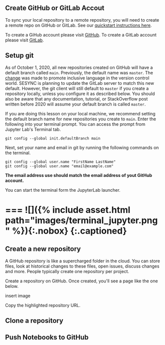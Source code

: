---
---

## Create GitHub or GitLab Accout
To sync your local repository to a remote repository, 
you will need to create a remote repo on GitHub or GitLab.
See our [quickstart instructions here](https://cyberhelp.sesync.org/quickstart/creating-a-new-git-project.html).

To create a GiHub account please visit [GitHub](https://github.com).
To create a GitLab account please visit [GitLab](https://about.gitlab.com).

## Setup git
As of October 1, 2020, all new repositories created on GitHub will have a default branch called `main`. Previously, the default name was `master`. The [change](https://github.com/github/renaming) was made to promote inclusive language in the version control world. SESYNC is planning to update the GitLab server to match this new default. However, the git client will still default to `master` if you create a repository locally, unless you configure it as described below. You should also be aware that any documentation, tutorial, or StackOverflow post written before 2020 will assume your default branch is called `master`.

If you are doing this lesson on your local machine, we recommend setting the default branch name for new repositories you create to `main`. Enter the following into your terminal prompt. You can access the prompt from Jupyter Lab's Terminal tab.

```
git config --global init.defaultBranch main
```

Next, set your name and email in git by running the following commands on the terminal. 
```
git config --global user.name "FirstName LastName"
git config --global user.name "email@example.com"
```
**The email address use should match the email address of yout GitHub account.**

You can start the terminal form the JupyterLab launcher.

===
![]({% include asset.html path="images/terminal_jupyter.png" %}){:.nobox}
{:.captioned}
===





## Create a new repository
A GitHub repository is like a supercharged folder in the cloud. You can store
files, look at historical changes to these files, open issues, discuss changes 
and more. People typically create one repository per project. 

Create a repository on GitHub. Once created, you'll see a page like the one below.

insert image

Copy the highlighted repository URL.

## Clone a repository


## Push Notebooks to GitHub
